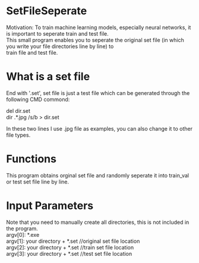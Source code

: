 # SetFileSeperate
Motivation: To train machine learning models, especially neural networks, it is important to seperate train and test file.  
This small program enables you to seperate the original set file (in which you write your file directories line by line) to   
train file and test file.  
# What is a set file
End with '.set', set file is just a test file which can be generated through the following CMD commond:  
  
del dir.set  
dir .\*.jpg /s/b > dir.set  
  
In these two lines I use .jpg file as examples, you can also change it to other file types.  
# Functions
This program obtains orginal set file and randomly seperate it into train_val or test set file line by line. 
# Input Parameters	
Note that you need to manually create all directories, this is not included in the program.  
argv[0]: *.exe  
argv[1]: your directory + *.set  //original set file location  
argv[2]: your directory + *.set	 //train set file location  
argv[3]: your directory + *.set  //test set file location  
